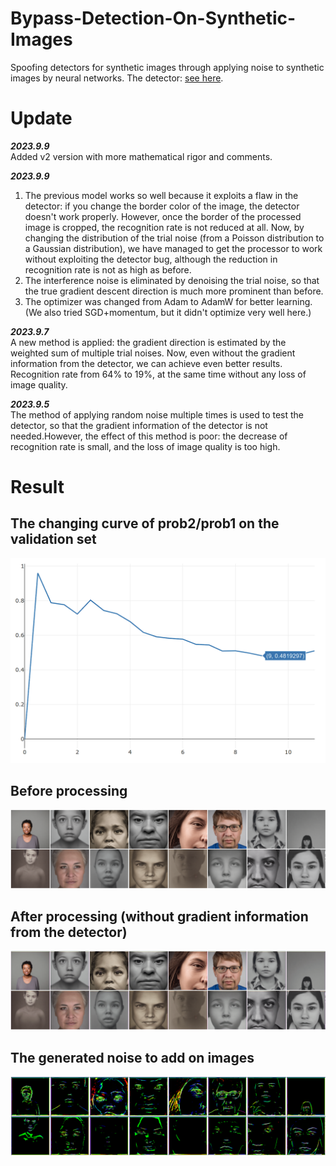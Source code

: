 # Bypass-Detection-On-Synthetic-Images
Spoofing detectors for synthetic images through applying noise to synthetic images by neural networks.
The detector: [see here](https://github.com/ZhendongWang6/DIRE).

# Update
**_2023.9.9_**  
Added v2 version with more mathematical rigor and comments.

**_2023.9.9_**  
1. The previous model works so well because it exploits a flaw in the detector: if you change the border color of the image, the detector doesn't work properly. However, once the border of the processed image is cropped, the recognition rate is not reduced at all. Now, by changing the distribution of the trial noise (from a Poisson distribution to a Gaussian distribution), we have managed to get the processor to work without exploiting the detector bug, although the reduction in recognition rate is not as high as before.
2. The interference noise is eliminated by denoising the trial noise, so that the true gradient descent direction is much more prominent than before.
3. The optimizer was changed from Adam to AdamW for better learning.(We also tried SGD+momentum, but it didn't optimize very well here.)

**_2023.9.7_**  
A new method is applied: the gradient direction is estimated by the weighted sum of multiple trial noises. Now, even without the gradient information from the detector, we can achieve even better results. Recognition rate from 64% to 19%, at the same time without any loss of image quality.  

**_2023.9.5_**  
The method of applying random noise multiple times is used to test the detector, so that the gradient information of the detector is not needed.However, the effect of this method is poor: the decrease of recognition rate is small, and the loss of image quality is too high.

# Result
## The changing curve of prob2/prob1 on the validation set
![](https://github.com/Chyxx/Bypass-Detection-On-Synthetic-Images/blob/main/images/prob2_prob1.png)  

## Before processing
![](https://github.com/Chyxx/Bypass-Detection-On-Synthetic-Images/blob/main/images/before.jpg)

## After processing (without gradient information from the detector)
![](https://github.com/Chyxx/Bypass-Detection-On-Synthetic-Images/blob/main/images/after_best.png)

## The generated noise to add on images
![](https://github.com/Chyxx/Bypass-Detection-On-Synthetic-Images/blob/main/images/best_noise.png)



